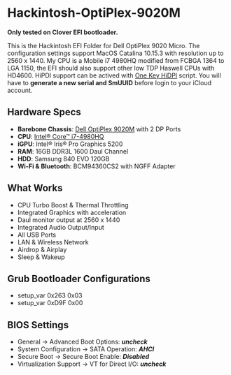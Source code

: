 # Hackintosh-OptiPlex-9020M
**Only tested on Clover EFI bootloader.**

This is the Hackintosh EFI Folder for Dell OptiPlex 9020 Micro. The configuration settings support MacOS Catalina 10.15.3 with resolution up to 2560 x 1440. My CPU is a Mobile i7 4980HQ modified from FCBGA 1364 to LGA 1150, the EFI should also support other low TDP Haswell CPUs with HD4600. HiPDI support can be actived with [One Key HiDPI](https://github.com/xzhih/one-key-hidpi/blob/master/README.md) script. You will have to **generate a new serial and SmUUID** before login to your iCloud account.

## Hardware Specs
* **Barebone Chassis**: [Dell OptiPlex 9020M](https://www.dell.com/aw/business/p/optiplex-9020m-desktop/pd) with 2 DP Ports
* **CPU**: [Intel® Core™ i7-4980HQ](https://ark.intel.com/products/83503/Intel-Core-i7-4980HQ-Processor-6M-Cache-up-to-4-00-GHz-)
* **iGPU**: Intel® Iris® Pro Graphics 5200
* **RAM**: 16GB DDR3L 1600 Daul Channel 
* **HDD**: Samsung 840 EVO 120GB
* **Wi-Fi & Bluetooth**: BCM94360CS2 with NGFF Adapter

## What Works
* CPU Turbo Boost & Thermal Throttling
* Integrated Graphics with acceleration
* Daul monitor output at 2560 x 1440
* Integrated Audio Output/Input
* All USB Ports
* LAN & Wireless Network
* Airdrop & Airplay
* Sleep & Wakeup

## Grub Bootloader Configurations
* setup_var 0x263 0x03
* setup_var 0xD9F 0x00

## BIOS Settings
- General → Advanced Boot Options: ***uncheck***
- System Configuration → SATA Operation: ***AHCI***
- Secure Boot → Secure Boot Enable: ***Disabled***
- Virtualization Support → VT for Direct I/O: ***uncheck***
